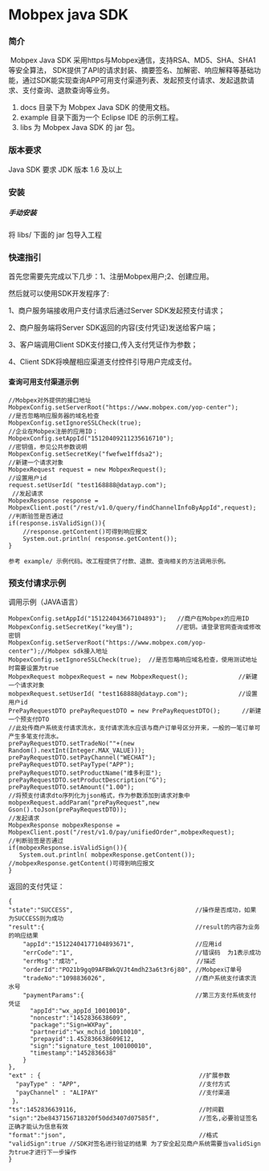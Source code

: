 
# Mobpex java SDK

### 简介

​        Mobpex Java SDK 采用https与Mobpex通信，支持RSA、MD5、SHA、SHA1等安全算法， SDK提供了API的请求封装、摘要签名、加解密、响应解释等基础功能，通过SDK能实现查询APP可用支付渠道列表、发起预支付请求、发起退款请求、支付查询、退款查询等业务。

1. docs 目录下为 Mobpex Java SDK 的使用文档。
2. example 目录下面为一个 Eclipse IDE 的示例工程。
3. libs 为 Mobpex Java SDK 的 jar 包。

### 版本要求

Java SDK 要求 JDK 版本 1.6 及以上

### 安装

##### 手动安装

将 libs/ 下面的 jar 包导入工程



### 快速指引

首先您需要先完成以下几步：1、注册Mobpex用户;2、创建应用。

然后就可以使用SDK开发程序了:

1、商户服务端接收用户支付请求后通过Server SDK发起预支付请求；

2、商户服务端将Server SDK返回的内容(支付凭证)发送给客户端；

3、客户端调用Client SDK支付接口,传入支付凭证作为参数；

4、Client SDK将唤醒相应渠道支付控件引导用户完成支付。




#### 查询可用支付渠道示例	
    //Mobpex对外提供的接口地址
    MobpexConfig.setServerRoot("https://www.mobpex.com/yop-center"); 
    //是否忽略响应服务器的域名检查
    MobpexConfig.setIgnoreSSLCheck(true);     
    //企业在Mobpex注册的应用ID；
    MobpexConfig.setAppId("15120409211235616710");   
    //密钥值，参见公共参数说明  
    MobpexConfig.setSecretKey("fwefwe1ffdsa2");  
    //新建一个请求对象
    MobpexRequest request = new MobpexRequest();                     
    //设置用户id
    request.setUserId( "test168888@datayp.com");   
     //发起请求                 
    MobpexResponse response = MobpexClient.post("/rest/v1.0/query/findChannelInfoByAppId",request);
    //判断验签是否通过
    if(response.isValidSign()){
    	//response.getContent()可得到响应报文
    	System.out.println( response.getContent());               
    }
    
    参考 example/ 示例代码。改工程提供了付款、退款、查询相关的方法调用示例。
### 预支付请求示例

调用示例（JAVA语言）

```
MobpexConfig.setAppId("151224043667104893");   //商户在Mobpex的应用ID
MobpexConfig.setSecretKey("key值");            //密钥。请登录官网查询或修改密钥
MobpexConfig.setServerRoot("https://www.mobpex.com/yop-center");//Mobpex sdk接入地址
MobpexConfig.setIgnoreSSLCheck(true);  //是否忽略响应域名检查，使用测试地址时需要设置为true
MobpexRequest mobpexRequest = new MobpexRequest();              //新建一个请求对象
mobpexRequest.setUserId( "test168888@datayp.com");              //设置用户id
PrePayRequestDTO prePayRequestDTO = new PrePayRequestDTO();      //新建一个预支付DTO
//此处传商户系统支付请求流水，支付请求流水应该与商户订单号区分开来，一般的一笔订单可产生多笔支付流水。
prePayRequestDTO.setTradeNo(""+(new Random().nextInt(Integer.MAX_VALUE)));
prePayRequestDTO.setPayChannel("WECHAT");                          
prePayRequestDTO.setPayType("APP");                                
prePayRequestDTO.setProductName("维多利亚");                   
prePayRequestDTO.setProductDescription("G");                   
prePayRequestDTO.setAmount("1.00");                                
//将预支付请求dto序列化为json格式，作为参数添加到请求对象中
mobpexRequest.addParam("prePayRequest",new Gson().toJson(prePayRequestDTO));
//发起请求
MobpexResponse mobpexResponse = MobpexClient.post("/rest/v1.0/pay/unifiedOrder",mobpexRequest);
//判断验签是否通过
if(mobpexResponse.isValidSign()){
   System.out.println( mobpexResponse.getContent());                       //mobpexResponse.getContent()可得到响应报文
}
```

返回的支付凭证：

```
{
"state":"SUCCESS",                                  //操作是否成功，如果为SUCCESS则为成功
"result":{                                          //result的内容为业务的响应结果
    "appId":"15122404177104893671",                 //应用id
    "errCode":"1",                                  //错误码  为1表示成功
    "errMsg":"成功",                                 //描述
    "orderId":"PO21b9gq09AFBWkQVJt4mdh23a6t3r6j80", //Mobpex订单号 
    "tradeNo":"1098836026",                         //商户系统支付请求流水号 
    "paymentParams":{                               //第三方支付系统支付凭证
      "appId":"wx_appId_10010010",
      "noncestr":"1452836638609",
      "package":"Sign=WXPay",
      "partnerid":"wx_mchid_10010010",
      "prepayid":1.452836638609E12,
      "sign":"signature_test_100100010",
      "timestamp":"1452836638"
    }
},
"ext" : {                                            //扩展参数
  "payType" : "APP",                                 //支付方式
  "payChannel" : "ALIPAY"                            //支付渠道
 }，
"ts":1452836639116,                                  //时间戳
"sign":"2be8437156718320f50dd3407d07585f",           //签名,必要验证签名正确才能认为信息有效
"format":"json",                                     //格式
"validSign":true //SDK对签名进行验证的结果 为了安全起见商户系统需要当validSign为true才进行下一步操作 
}
```



